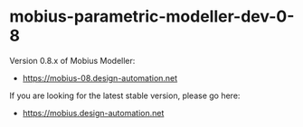 # mobius-parametric-modeller-dev-0-8

Version 0.8.x of Mobius Modeller:
* https://mobius-08.design-automation.net

If you are looking for the latest stable version, please go here:
* https://mobius.design-automation.net